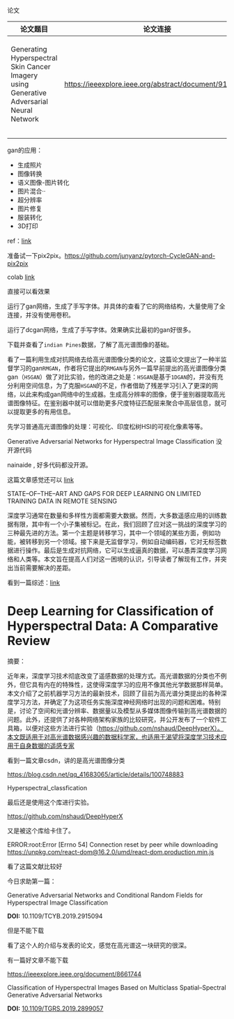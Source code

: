 论文

| 论文题目                                                     | 论文连接                                              | 注                                   |
| ------------------------------------------------------------ | ----------------------------------------------------- | ------------------------------------ |
| Generating Hyperspectral Skin Cancer Imagery using Generative Adversarial Neural Network | https://ieeexplore.ieee.org/abstract/document/9176292 | 用生成对抗网络生成皮肤癌高光谱图像。 |
|                                                              |                                                       |                                      |
|                                                              |                                                       |                                      |

gan的应用：

- 生成照片
- 图像转换
- 语义图像-图片转化
- 图片混合··
- 超分辨率
- 图片修复
- 服装转化
- 3D打印

ref：[link](https://cloud.tencent.com/developer/article/1528648)



准备试一下pix2pix。https://github.com/junyanz/pytorch-CycleGAN-and-pix2pix

colab [link](https://colab.research.google.com/github/junyanz/pytorch-CycleGAN-and-pix2pix/blob/master/pix2pix.ipynb#scrollTo=mey7o6j-0368)

直接可以看效果



运行了gan网络，生成了手写字体。并具体的查看了它的网络结构，大量使用了全连接，并没有使用卷积。

运行了dcgan网络，生成了手写字体。效果确实比最初的gan好很多。



下载并查看了`indian Pines`数据，了解了高光谱图像的基础。



看了一篇利用生成对抗网络去给高光谱图像分类的论文，这篇论文提出了一种半监督学习的gan`RMGAN`，作者将它提出的`RMGAN`与另外一篇早前提出的高光谱图像分类gan（`HSGAN`）做了对比实验，他的改进之处是：`HSGAN`是基于`1DGAN`的，并没有充分利用空间信息，为了克服`HSGAN`的不足，作者借助了残差学习引入了更深的网络，以此来构成gan网络中的生成器。生成高分辨率的图像，便于鉴别器提取高光谱图像特征。在鉴别器中就可以借助更多尺度特征匹配层来聚合中高层信息，就可以提取更多的有用信息。



先学习普通高光谱图像的处理：可视化、印度松树HSI的可视化像素等等。



Generative Adversarial Networks for Hyperspectral Image Classification 没开源代码

nainaide , 好多代码都没开源。





这篇文章感觉还可以 [link](https://ieeexplore.ieee.org/document/8518681)

STATE–OF–THE–ART AND GAPS FOR DEEP LEARNING ON LIMITED TRAINING DATA IN REMOTE SENSING

深度学习通常在数量和多样性方面都需要大数据。然而，大多数遥感应用的训练数据有限，其中有一个小子集被标记。在此，我们回顾了应对这一挑战的深度学习的三种最先进的方法。第一个主题是转移学习，其中一个领域的某些方面，例如功能，被转移到另一个领域。接下来是无监督学习，例如自动编码器，它对无标签数据进行操作。最后是生成对抗网络，它可以生成逼真的数据，可以愚弄深度学习网络和人类等。本文旨在提高人们对这一困境的认识，引导读者了解现有工作，并突出当前需要解决的差距。



看到一篇综述：[link](https://ieeexplore.ieee.org/document/8738045)

# Deep Learning for Classification of Hyperspectral Data: A Comparative Review

摘要：

近年来，深度学习技术彻底改变了遥感数据的处理方式。高光谱数据的分类也不例外，但它具有内在的特殊性，这使得深度学习的应用不像其他光学数据那样简单。本文介绍了之前机器学习方法的最新技术，回顾了目前为高光谱分类提出的各种深度学习方法，并确定了为这项任务实施深度神经网络时出现的问题和困难。特别是，讨论了空间和光谱分辨率、数据量以及模型从多媒体图像传输到高光谱数据的问题。此外，还提供了对各种网络架构家族的比较研究，并公开发布了一个软件工具箱，以便对这些方法进行实验（https://github.com/nshaud/DeepHyperX）。本文既适用于对高光谱数据感兴趣的数据科学家，也适用于渴望将深度学习技术应用于自身数据的遥感专家



看到一篇文章csdn，讲的是高光谱图像分类

https://blog.csdn.net/qq_41683065/article/details/100748883



Hyperspectral_classfication



最后还是使用这个库进行实验。

https://github.com/nshaud/DeepHyperX



又是被这个库给卡住了。

ERROR:root:Error [Errno 54] Connection reset by peer while downloading https://unpkg.com/react-dom@16.2.0/umd/react-dom.production.min.js



看了这篇文献比较好

今日求助第一篇：

Generative Adversarial Networks and Conditional Random Fields for Hyperspectral Image Classification

**DOI:** 10.1109/TCYB.2019.2915094

但是不能下载



看了这个人的介绍与发表的论文，感觉在高光谱这一块研究的很深。



有一篇好文章不能下载

https://ieeexplore.ieee.org/document/8661744

Classification of Hyperspectral Images Based on Multiclass Spatial–Spectral Generative Adversarial Networks

**DOI:** [10.1109/TGRS.2019.2899057](https://doi.org/10.1109/TGRS.2019.2899057)




